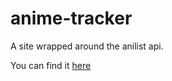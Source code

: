 # anime-tracker
A site wrapped around the anilist api.

You can find it [here](https://anime.thelonelylands.com)
